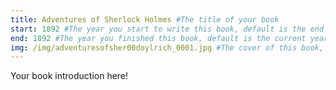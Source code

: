 ```yaml
---
title: Adventures of Sherlock Holmes #The title of your book
start: 1892 #The year you start to write this book, default is the end year.
end: 1892 #The year you finished this book, default is the current year.
img: /img/adventuresofsher00doylrich_0001.jpg #The cover of this book, which will be shown in the home slides and the book index page.
---
```

Your book introduction here!